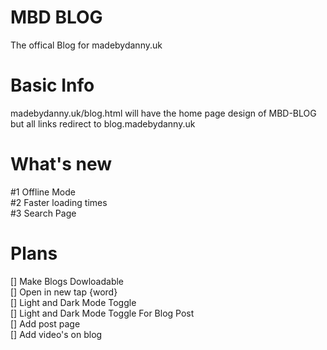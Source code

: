 # MBD BLOG
The offical Blog for madebydanny.uk 
# Basic Info
madebydanny.uk/blog.html will have the home page design of MBD-BLOG but all links redirect to blog.madebydanny.uk
# What's new
#1 Offline Mode<br>
#2 Faster loading times<br>
#3 Search Page

# Plans
[] Make Blogs Dowloadable<br>
[] Open in new tap {word}<br>
[] Light and Dark Mode Toggle <br>
[] Light and Dark Mode Toggle For Blog Post<br>
[] Add post page<br>
[] Add video's on blog